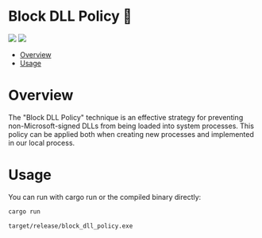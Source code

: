 # Block DLL Policy 🦀

<p align="left">
	<a href="https://www.rust-lang.org/"><img src="https://img.shields.io/badge/made%20with-Rust-red"></a>
	<a href="#"><img src="https://img.shields.io/badge/platform-windows-blueviolet"></a>
</p>

- [Overview](#overview)
- [Usage](#usage)

# Overview
The "Block DLL Policy" technique is an effective strategy for preventing non-Microsoft-signed DLLs from being loaded into system processes. This policy can be applied both when creating new processes and implemented in our local process.

# Usage 

You can run with cargo run or the compiled binary directly:
```sh
cargo run
```
```sh
target/release/block_dll_policy.exe
```